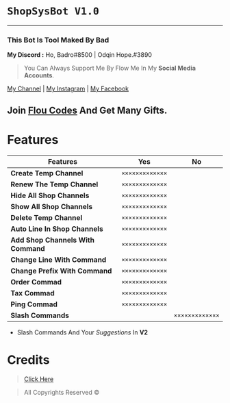 # `ShopSysBot V1.0`
***
### This Bot Is Tool Maked By Bad
__My Discord :__ Ho, Badro#8500 | Odqin Hope.#3890

> You Can Always Support Me By Flow Me In My **Social Media Accounts**.

[My Channel](https://www.youtube.com/channel/UCKh6D-uY87Bb0y0w7XqUlzQ) | [My Instagram](https://www.instagram.com/bqdro_16/) | [My Facebook](https://www.facebook.com/B4dRo)

## Join  [Flou Codes](https://discord.gg/CkXfzjYVJw) And Get Many Gifts.

# Features


Features | Yes | No
 ------------ | ------------- | ---------
**Create Temp Channel**    |`×××××××××××××`|
**Renew The Temp Channel** |`×××××××××××××`|
**Hide All Shop Channels** |`×××××××××××××`|
**Show All Shop Channels** |`×××××××××××××`|
**Delete Temp Channel**    |`×××××××××××××`|
**Auto Line In Shop Channels** |`×××××××××××××`|
**Add Shop Channels With Command** |`×××××××××××××`|
**Change Line With Command** |`×××××××××××××`|
**Change Prefix With Command** |`×××××××××××××`|
**Order Commad** |`×××××××××××××`|
**Tax Commad** |`×××××××××××××`|
**Ping Commad** |`×××××××××××××`|
**Slash Commands** | |`×××××××××××××`

* Slash Commands And Your _Suggestions_ In **V2**

# Credits

> [Click Here](https://bit.ly/3wXa5lB) 

> All Copyrights Reserved ©️ 

 

